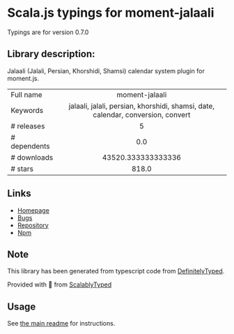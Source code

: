
# Scala.js typings for moment-jalaali

Typings are for version 0.7.0

## Library description:
Jalaali (Jalali, Persian, Khorshidi, Shamsi) calendar system plugin for moment.js.

|                    |                 |
| ------------------ | :-------------: |
| Full name          | moment-jalaali |
| Keywords           | jalaali, jalali, persian, khorshidi, shamsi, date, calendar, conversion, convert |
| # releases         | 5 |
| # dependents       | 0.0 |
| # downloads        | 43520.333333333336 |
| # stars            | 818.0 |

## Links
- [Homepage](https://github.com/behrang/moment-jalaali)
- [Bugs](https://github.com/behrang/moment-jalaali/issues)
- [Repository](https://github.com/behrang/moment-jalaali)
- [Npm](https://www.npmjs.com/package/moment-jalaali)
    


## Note
This library has been generated from typescript code from [DefinitelyTyped](https://definitelytyped.org).

Provided with :purple_heart: from [ScalablyTyped](https://github.com/oyvindberg/ScalablyTyped)

## Usage
See [the main readme](../../readme.md) for instructions.


